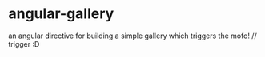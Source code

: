 angular-gallery
===============

an angular directive for building a simple gallery which triggers the mofo!
// trigger :D
